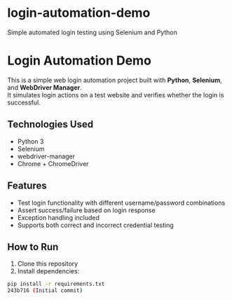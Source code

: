 
# login-automation-demo

Simple automated login testing using Selenium and Python

# Login Automation Demo 

This is a simple web login automation project built with **Python**, **Selenium**, and **WebDriver Manager**.  
It simulates login actions on a test website and verifies whether the login is successful.

##  Technologies Used

- Python 3
- Selenium
- webdriver-manager
- Chrome + ChromeDriver

##  Features

- Test login functionality with different username/password combinations
- Assert success/failure based on login response
- Exception handling included
- Supports both correct and incorrect credential testing

##  How to Run

1. Clone this repository
2. Install dependencies:

```bash
pip install -r requirements.txt
243b716 (Initial commit)
